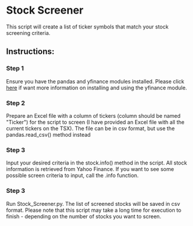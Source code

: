 # Stock Screener

This script will create a list of ticker symbols that match your stock screening criteria.    

## Instructions:

### Step 1
Ensure you have the pandas and yfinance modules installed.  Please click [here](https://pypi.org/project/yfinance/) if want more information on installing and using the yfinance module.

### Step 2
Prepare an Excel file with a column of tickers (column should be named "Ticker") for the script to screen (I have provided an Excel file with all the current tickers on the TSX).  The file can be in csv format, but use the pandas.read_csv() method instead

### Step 3
Input your desired criteria in the stock.info() method in the script.  All stock information is retrieved from Yahoo Finance.  If you want to see some possible screen criteria to input, call the .info function. 

### Step 3
Run Stock_Screener.py.  The list of screened stocks will be saved in csv format.  Please note that this script may take a long time for execution to finish - depending on the number of stocks you want to screen.

